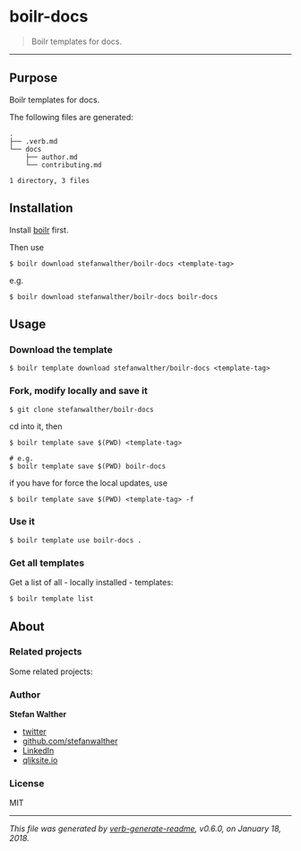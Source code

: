 # boilr-docs

> Boilr templates for docs.

---

## Purpose
Boilr templates for docs.

The following files are generated:

```
.
├── .verb.md
└── docs
    ├── author.md
    └── contributing.md

1 directory, 3 files

```

## Installation
Install [boilr](https://github.com/tmrts/boilr) first. 

Then use 

```
$ boilr download stefanwalther/boilr-docs <template-tag>
```

e.g.
```
$ boilr download stefanwalther/boilr-docs boilr-docs
```

## Usage
### Download the template

```
$ boilr template download stefanwalther/boilr-docs <template-tag>
```

### Fork, modify locally and save it

```
$ git clone stefanwalther/boilr-docs
```

cd into it, then

```
$ boilr template save $(PWD) <template-tag>

# e.g. 
$ boilr template save $(PWD) boilr-docs
```

if you have for force the local updates, use

```
$ boilr template save $(PWD) <template-tag> -f
```

### Use it

```
$ boilr template use boilr-docs .
```

### Get all templates

Get a list of all - locally installed - templates:

```
$ boilr template list
```

## About

### Related projects
Some related projects:

 

### Author
**Stefan Walther**

* [twitter](http://twitter.com/waltherstefan)  
* [github.com/stefanwalther](http://github.com/stefanwalther) 
* [LinkedIn](https://www.linkedin.com/in/stefanwalther/) 
* [qliksite.io](http://qliksite.io)

### License
MIT

***

_This file was generated by [verb-generate-readme](https://github.com/verbose/verb-generate-readme), v0.6.0, on January 18, 2018._

